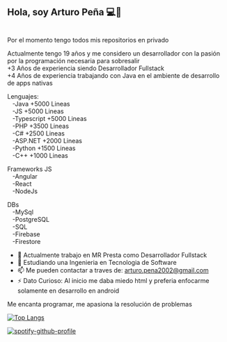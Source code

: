 ## Hola, soy Arturo Peña 💻💜
<br>Por el momento tengo todos mis repositorios en privado<br>

Actualmente tengo 19 años y me considero un desarrollador con la pasión por la programación necesaria para sobresalir <br>
+3 Años de experiencia siendo Desarrollador Fullstack <br>
+4 Años de experiencia trabajando con Java en el ambiente de desarrollo de apps nativas <br>

Lenguajes: <br>
&nbsp;&nbsp;&nbsp;-Java +5000 Lineas<br>
&nbsp;&nbsp;&nbsp;-JS +5000 Lineas<br>
&nbsp;&nbsp;&nbsp;-Typescript +5000 Lineas<br>
&nbsp;&nbsp;&nbsp;-PHP +3500 Lineas<br>
&nbsp;&nbsp;&nbsp;-C# +2500 Lineas<br>
&nbsp;&nbsp;&nbsp;-ASP.NET +2000 Lineas<br>
&nbsp;&nbsp;&nbsp;-Python +1500 Lineas<br>
&nbsp;&nbsp;&nbsp;-C++ +1000 Lineas<br>
    
Frameworks JS<br>
    &nbsp;&nbsp;&nbsp;-Angular<br>
    &nbsp;&nbsp;&nbsp;-React<br>
    &nbsp;&nbsp;&nbsp;-NodeJs<br>
        
        
DBs<br>
    &nbsp;&nbsp;&nbsp;-MySql<br>
    &nbsp;&nbsp;&nbsp;-PostgreSQL<br>
    &nbsp;&nbsp;&nbsp;-SQL<br>
    &nbsp;&nbsp;&nbsp;-Firebase<br>
    &nbsp;&nbsp;&nbsp;-Firestore<br>

- 💼 Actualmente trabajo en MR Presta como Desarrollador Fullstack
- 🔭 Estudiando una Ingenieria en Tecnologia de Software
- 📫 Me pueden contactar a traves de: arturo.pena2002@gmail.com
- ⚡ Dato Curioso: Al inicio me daba miedo html y preferia enfocarme solamente en desarrollo en android



 Me encanta programar, me apasiona la resolución de problemas

[![Top Langs](https://github-readme-stats.vercel.app/api/top-langs/?username=ArturoHP)](https://github.com/ArturoHP/github-readme-stats)

[![spotify-github-profile](https://spotify-github-profile.vercel.app/api/view?uid=12177794769&cover_image=true&theme=novatorem&bar_color=53b14f&bar_color_cover=false)](https://github.com/kittinan/spotify-github-profile)


